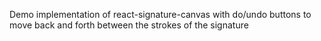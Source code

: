 Demo implementation of react-signature-canvas with do/undo buttons to move back and forth between the strokes of the signature
